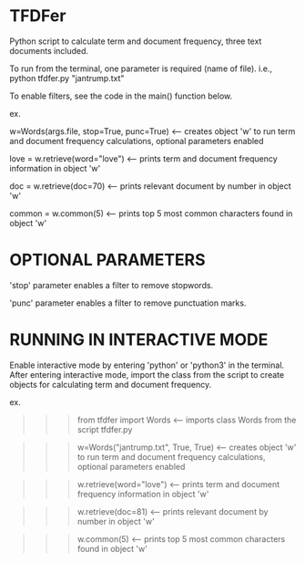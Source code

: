 # TFDFer
Python script to calculate term and document frequency, three text documents included.

To run from the terminal, one parameter is required (name of file).
i.e., python tfdfer.py "jantrump.txt"

To enable filters, see the code in the main() function below.

ex.

w=Words(args.file, stop=True, punc=True)  <-- creates object 'w' to run term and document frequency calculations, optional parameters enabled

love = w.retrieve(word="love")  <-- prints term and document frequency information in object 'w'

doc = w.retrieve(doc=70)  <-- prints relevant document by number in object 'w'

common = w.common(5)  <-- prints top 5 most common characters found in object 'w'

# OPTIONAL PARAMETERS

'stop' parameter enables a filter to remove stopwords.

'punc' parameter enables a filter to remove punctuation marks.

# RUNNING IN INTERACTIVE MODE

Enable interactive mode by entering 'python' or 'python3' in the terminal.  After entering interactive mode,
import the class from the script to create objects for calculating term and document frequency.

ex.

>>> from tfdfer import Words  <-- imports class Words from the script tfdfer.py

>>> w=Words("jantrump.txt", True, True)  <-- creates object 'w' to run term and document frequency calculations, optional parameters enabled

>>> w.retrieve(word="love")  <-- prints term and document frequency information in object 'w'

>>> w.retrieve(doc=81)  <-- prints relevant document by number in object 'w'

>>> w.common(5) <-- prints top 5 most common characters found in object 'w'
